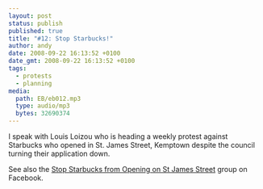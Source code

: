 ```yaml
---
layout: post
status: publish
published: true
title: "#12: Stop Starbucks!"
author: andy
date: 2008-09-22 16:13:52 +0100
date_gmt: 2008-09-22 16:13:52 +0100
tags:
  - protests
  - planning
media:
  path: EB/eb012.mp3
  type: audio/mp3
  bytes: 32690374
---
```

I speak with Louis Loizou who is heading a weekly protest against Starbucks 
who opened in St. James Street, Kemptown despite the council turning their 
application down.

See also the <a href="http://www.facebook.com/group.php?gid=24838688304" target="_blank">
Stop Starbucks from Opening on St James Street</a> group on Facebook.
